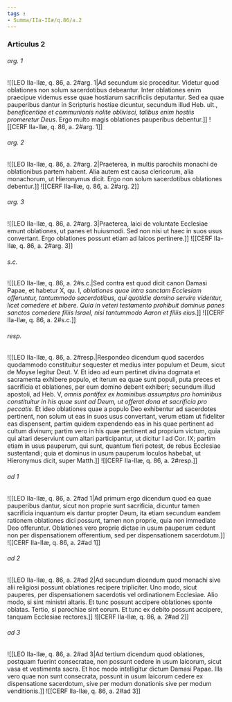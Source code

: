 ```yaml
---
tags : 
- Summa/IIa-IIæ/q.86/a.2
---
```


### Articulus 2

###### arg. 1
![[LEO IIa-IIæ, q. 86, a. 2#arg. 1|Ad secundum sic proceditur. Videtur quod oblationes non solum sacerdotibus debeantur. Inter oblationes enim praecipue videmus esse quae hostiarum sacrificiis deputantur. Sed ea quae pauperibus dantur in Scripturis hostiae dicuntur, secundum illud Heb. ult., *beneficentiae et communionis nolite oblivisci, talibus enim hostiis promeretur Deus*. Ergo multo magis oblationes pauperibus debentur.]]
![[CERF IIa-IIæ, q. 86, a. 2#arg. 1]]

###### arg. 2
![[LEO IIa-IIæ, q. 86, a. 2#arg. 2|Praeterea, in multis parochiis monachi de oblationibus partem habent. Alia autem est causa clericorum, alia monachorum, ut Hieronymus dicit. Ergo non solum sacerdotibus oblationes debentur.]]
![[CERF IIa-IIæ, q. 86, a. 2#arg. 2]]

###### arg. 3
![[LEO IIa-IIæ, q. 86, a. 2#arg. 3|Praeterea, laici de voluntate Ecclesiae emunt oblationes, ut panes et huiusmodi. Sed non nisi ut haec in suos usus convertant. Ergo oblationes possunt etiam ad laicos pertinere.]]
![[CERF IIa-IIæ, q. 86, a. 2#arg. 3]]

###### s.c.
![[LEO IIa-IIæ, q. 86, a. 2#s.c.|Sed contra est quod dicit canon Damasi Papae, et habetur X, qu. I, *oblationes quae intra sanctam Ecclesiam offeruntur, tantummodo sacerdotibus, qui quotidie domino servire videntur, licet comedere et bibere. Quia in veteri testamento prohibuit dominus panes sanctos comedere filiis Israel, nisi tantummodo Aaron et filiis eius*.]]
![[CERF IIa-IIæ, q. 86, a. 2#s.c.]]

###### resp.
![[LEO IIa-IIæ, q. 86, a. 2#resp.|Respondeo dicendum quod sacerdos quodammodo constituitur sequester et medius inter populum et Deum, sicut de Moyse legitur Deut. V. Et ideo ad eum pertinet divina dogmata et sacramenta exhibere populo, et iterum ea quae sunt populi, puta preces et sacrificia et oblationes, per eum domino debent exhiberi; secundum illud apostoli, ad Heb. V, *omnis pontifex ex hominibus assumptus pro hominibus constituitur in his quae sunt ad Deum, ut offerat dona et sacrificia pro peccatis*. Et ideo oblationes quae a populo Deo exhibentur ad sacerdotes pertinent, non solum ut eas in suos usus convertant, verum etiam ut fideliter eas dispensent, partim quidem expendendo eas in his quae pertinent ad cultum divinum; partim vero in his quae pertinent ad proprium victum, quia qui altari deserviunt cum altari participantur, ut dicitur I ad Cor. IX; partim etiam in usus pauperum, qui sunt, quantum fieri potest, de rebus Ecclesiae sustentandi; quia et dominus in usum pauperum loculos habebat, ut Hieronymus dicit, super Matth.]]
![[CERF IIa-IIæ, q. 86, a. 2#resp.]]

###### ad 1
![[LEO IIa-IIæ, q. 86, a. 2#ad 1|Ad primum ergo dicendum quod ea quae pauperibus dantur, sicut non proprie sunt sacrificia, dicuntur tamen sacrificia inquantum eis dantur propter Deum, ita etiam secundum eandem rationem oblationes dici possunt, tamen non proprie, quia non immediate Deo offeruntur. Oblationes vero proprie dictae in usum pauperum cedunt non per dispensationem offerentium, sed per dispensationem sacerdotum.]]
![[CERF IIa-IIæ, q. 86, a. 2#ad 1]]

###### ad 2
![[LEO IIa-IIæ, q. 86, a. 2#ad 2|Ad secundum dicendum quod monachi sive alii religiosi possunt oblationes recipere tripliciter. Uno modo, sicut pauperes, per dispensationem sacerdotis vel ordinationem Ecclesiae. Alio modo, si sint ministri altaris. Et tunc possunt accipere oblationes sponte oblatas. Tertio, si parochiae sint eorum. Et tunc ex debito possunt accipere, tanquam Ecclesiae rectores.]]
![[CERF IIa-IIæ, q. 86, a. 2#ad 2]]

###### ad 3
![[LEO IIa-IIæ, q. 86, a. 2#ad 3|Ad tertium dicendum quod oblationes, postquam fuerint consecratae, non possunt cedere in usum laicorum, sicut vasa et vestimenta sacra. Et hoc modo intelligitur dictum Damasi Papae. Illa vero quae non sunt consecrata, possunt in usum laicorum cedere ex dispensatione sacerdotum, sive per modum donationis sive per modum venditionis.]]
![[CERF IIa-IIæ, q. 86, a. 2#ad 3]]


